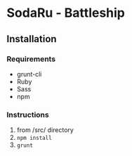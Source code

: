# SodaRu - Battleship

## Installation

### Requirements
* grunt-cli
* Ruby
* Sass
* npm

### Instructions
1. from /src/ directory 
2. `npm install`
2. `grunt`
